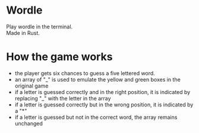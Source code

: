 # Wordle
Play wordle in the terminal.
<br>
Made in Rust.

# How the game works
<ul>
  <li>the player gets six chances to guess a five lettered word.</li>
  <li>an array of "_" is used to emulate the yellow and green boxes in the original game</li>
  <li>if a letter is guessed correctly and in the right position, it is indicated by replacing "_" with the letter in the array</li>
  <li>if a letter is guessed correctly but in the wrong position, it is indicated by a "*"</li>
  <li>if a letter is guessed but not in the correct word, the array remains unchanged</li>
</ul>